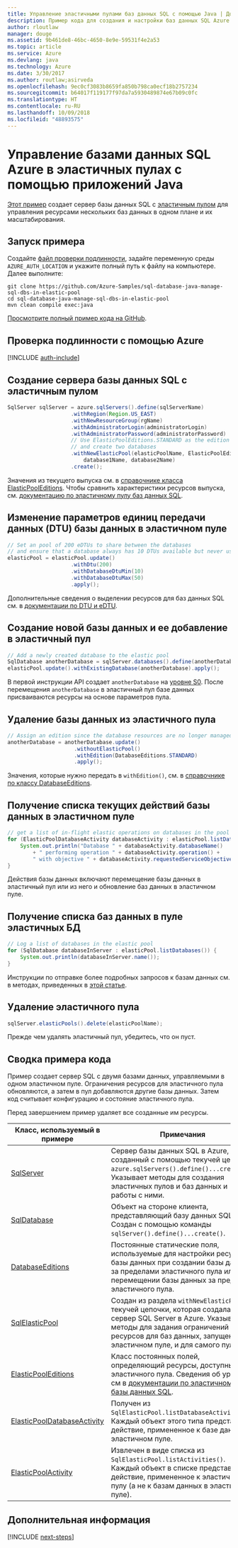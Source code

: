 ```yaml
---
title: Управление эластичными пулами баз данных SQL с помощью Java | Документация Майкрософт
description: Пример кода для создания и настройки баз данных SQL Azure с помощью пакета Azure SDK для Java
author: rloutlaw
manager: douge
ms.assetid: 9b461de8-46bc-4650-8e9e-59531f4e2a53
ms.topic: article
ms.service: Azure
ms.devlang: java
ms.technology: Azure
ms.date: 3/30/2017
ms.author: routlaw;asirveda
ms.openlocfilehash: 9ec0cf3083b8659fa850b798ca0ecf18b2757234
ms.sourcegitcommit: b64017f119177f97da7a5930489874e67b09c0fc
ms.translationtype: HT
ms.contentlocale: ru-RU
ms.lasthandoff: 10/09/2018
ms.locfileid: "48893575"
---
```

# <a name="manage-azure-sql-databases-in-elastic-pools-from-your-java-applications"></a>Управление базами данных SQL Azure в эластичных пулах с помощью приложений Java

[Этот пример](https://github.com/Azure-Samples/sql-database-java-manage-sql-dbs-in-elastic-pool) создает сервер базы данных SQL с [эластичным пулом](https://docs.microsoft.com/azure/sql-database/sql-database-elastic-pool) для управления ресурсами нескольких баз данных в одном плане и их масштабирования.

## <a name="run-the-sample"></a>Запуск примера

Создайте [файл проверки подлинности](https://github.com/Azure/azure-sdk-for-java/blob/master/AUTH.md), задайте переменную среды `AZURE_AUTH_LOCATION` и укажите полный путь к файлу на компьютере. Далее выполните:

```
git clone https://github.com/Azure-Samples/sql-database-java-manage-sql-dbs-in-elastic-pool
cd sql-database-java-manage-sql-dbs-in-elastic-pool
mvn clean compile exec:java
```

[Просмотрите полный пример кода на GitHub](https://github.com/Azure-Samples/sql-database-java-manage-sql-dbs-in-elastic-pool).

## <a name="authenticate-with-azure"></a>Проверка подлинности с помощью Azure

[!INCLUDE [auth-include](includes/java-auth-include.md)]

## <a name="create-a-sql-database-server-with-an-elastic-pool"></a>Создание сервера базы данных SQL с эластичным пулом

```java
SqlServer sqlServer = azure.sqlServers().define(sqlServerName)
                    .withRegion(Region.US_EAST)
                    .withNewResourceGroup(rgName)
                    .withAdministratorLogin(administratorLogin)
                    .withAdministratorPassword(administratorPassword)
                    // Use ElasticPoolEditions.STANDARD as the edition
                    // and create two databases
                    .withNewElasticPool(elasticPoolName, ElasticPoolEditions.STANDARD, 
                        database1Name, database2Name)
                    .create();
```

Значения из текущего выпуска см. в [справочнике класса ElasticPoolEditions](https://docs.microsoft.com/java/api/com.microsoft.azure.management.sql._elastic_pool_editions). Чтобы сравнить характеристики ресурсов выпуска, см. [документацию по эластичному пулу баз данных SQL](https://docs.microsoft.com/azure/sql-database/sql-database-elastic-pool). 

## <a name="change-database-transaction-unit-dtu-settings-in-an-elastic-pool"></a>Изменение параметров единиц передачи данных (DTU) базы данных в эластичном пуле

```java
// Set an pool of 200 eDTUs to share between the databases
// and ensure that a database always has 10 DTUs available but never uses more than 50
elasticPool = elasticPool.update()
                    .withDtu(200)
                    .withDatabaseDtuMin(10)
                    .withDatabaseDtuMax(50)
                    .apply();
```

Дополнительные сведения о выделении ресурсов для баз данных SQL см. в [документации по DTU и eDTU](https://docs.microsoft.com/azure/sql-database/sql-database-what-is-a-dtu).

## <a name="create-a-new-database-and-add-it-to-an-elastic-pool"></a>Создание новой базы данных и ее добавление в эластичный пул

```java
// Add a newly created database to the elastic pool
SqlDatabase anotherDatabase = sqlServer.databases().define(anotherDatabaseName).create();
elasticPool.update().withExistingDatabase(anotherDatabase).apply();            
```

В первой инструкции API создает `anotherDatabase` на [уровне S0](https://docs.microsoft.com/azure/sql-database/sql-database-service-tiers). После перемещения `anotherDatabase` в эластичный пул базе данных присваиваются ресурсы на основе параметров пула.

## <a name="remove-a-database-from-an-elastic-pool"></a>Удаление базы данных из эластичного пула
```java
// Assign an edition since the database resources are no longer managed in the pool 
anotherDatabase = anotherDatabase.update()
                     .withoutElasticPool()
                     .withEdition(DatabaseEditions.STANDARD)
                     .apply();
```

Значения, которые нужно передать в `withEdition()`, см. в [справочнике по классу DatabaseEditions](https://docs.microsoft.com/java/api/com.microsoft.azure.management.sql._database_editions).

## <a name="list-current-database-activities-in-an-elastic-pool"></a>Получение списка текущих действий базы данных в эластичном пуле
```java
// get a list of in-flight elastic operations on databases in the pool and log them 
for (ElasticPoolDatabaseActivity databaseActivity : elasticPool.listDatabaseActivities()) {
    System.out.println("Database " + databaseActivity.databaseName() 
        + " performing operation " + databaseActivity.operation() + 
        " with objective " + databaseActivity.requestedServiceObjective());
}
```

Действия базы данных включают перемещение базы данных в эластичный пул или из него и обновление баз данных в эластичном пуле.


## <a name="list-databases-in-an-elastic-pool"></a>Получение списка баз данных в пуле эластичных БД
```java
// Log a list of databases in the elastic pool 
for (SqlDatabase databaseInServer : elasticPool.listDatabases()) {
    System.out.println(databaseInServer.name());
}
```

Инструкции по отправке более подробных запросов к базам данных см. в методах, приведенных в [этой статье](https://docs.microsoft.com/java/api/com.microsoft.azure.management.sql._sql_database).

## <a name="delete-an-elastic-pool"></a>Удаление эластичного пула
```java
sqlServer.elasticPools().delete(elasticPoolName);
```

Прежде чем удалять эластичный пул, убедитесь, что он пуст.

## <a name="sample-code-summary"></a>Сводка примера кода

Пример создает сервер SQL с двумя базами данных, управляемыми в одном эластичном пуле. Ограничения ресурсов для эластичного пула обновляются, а затем в пул добавляются другие базы данных. Затем код считывает конфигурацию и состояние эластичного пула. 

Перед завершением пример удаляет все созданные им ресурсы.

| Класс, используемый в примере | Примечания |
|-------|-------|
| [SqlServer](https://docs.microsoft.com/java/api/com.microsoft.azure.management.sql._sql_server) | Сервер базы данных SQL в Azure, созданный с помощью текучей цепочки `azure.sqlServers().define()...create()`. Указывает методы для создания эластичных пулов и баз данных и работы с ними. 
| [SqlDatabase](https://docs.microsoft.com/java/api/com.microsoft.azure.management.sql._sql_database) | Объект на стороне клиента, представляющий базу данных SQL. Создан с помощью команды `sqlServer().define()...create()`. 
| [DatabaseEditions](https://docs.microsoft.com/java/api/com.microsoft.azure.management.sql._database_editions) | Постоянные статические поля, используемые для настройки ресурсов базы данных при создании базы данных за пределами эластичного пула или при перемещении базы данных за пределы эластичного пула.  
| [SqlElasticPool](https://docs.microsoft.com/java/api/com.microsoft.azure.management.sql._sql_elastic_pool) | Создан из раздела `withNewElasticPool()` текучей цепочки, которая создала сервер SQL Server в Azure. Указывает методы для задания ограничений ресурсов для баз данных, запущенных в эластичном пуле, и для самого пула. 
| [ElasticPoolEditions](https://docs.microsoft.com/java/api/com.microsoft.azure.management.sql._elastic_pool_editions) | Класс постоянных полей, определяющий ресурсы, доступные для эластичного пула. Сведения об уровне см в [документации по эластичному пулу базы данных SQL](https://docs.microsoft.com/azure/sql-database/sql-database-elastic-pool). 
| [ElasticPoolDatabaseActivity](https://docs.microsoft.com/java/api/com.microsoft.azure.management.sql._elastic_pool_database_activity) | Получен из `SqlElasticPool.listDatabaseActivities()`. Каждый объект этого типа представляет действие, примененное к базе данных в эластичном пуле.
| [ElasticPoolActivity](https://docs.microsoft.com/java/api/com.microsoft.azure.management.sql._elastic_pool_activity) | Извлечен в виде списка из `SqlElasticPool.listActivities()`. Каждый объект в списке представляет действие, примененное к эластичному пулу (а не к базам данных в эластичном пуле).

## <a name="next-steps"></a>Дополнительная информация

[!INCLUDE [next-steps](includes/java-next-steps.md)]